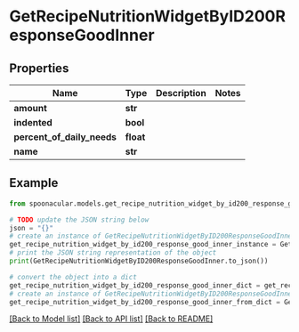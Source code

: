 # GetRecipeNutritionWidgetByID200ResponseGoodInner


## Properties

Name | Type | Description | Notes
------------ | ------------- | ------------- | -------------
**amount** | **str** |  | 
**indented** | **bool** |  | 
**percent_of_daily_needs** | **float** |  | 
**name** | **str** |  | 

## Example

```python
from spoonacular.models.get_recipe_nutrition_widget_by_id200_response_good_inner import GetRecipeNutritionWidgetByID200ResponseGoodInner

# TODO update the JSON string below
json = "{}"
# create an instance of GetRecipeNutritionWidgetByID200ResponseGoodInner from a JSON string
get_recipe_nutrition_widget_by_id200_response_good_inner_instance = GetRecipeNutritionWidgetByID200ResponseGoodInner.from_json(json)
# print the JSON string representation of the object
print(GetRecipeNutritionWidgetByID200ResponseGoodInner.to_json())

# convert the object into a dict
get_recipe_nutrition_widget_by_id200_response_good_inner_dict = get_recipe_nutrition_widget_by_id200_response_good_inner_instance.to_dict()
# create an instance of GetRecipeNutritionWidgetByID200ResponseGoodInner from a dict
get_recipe_nutrition_widget_by_id200_response_good_inner_from_dict = GetRecipeNutritionWidgetByID200ResponseGoodInner.from_dict(get_recipe_nutrition_widget_by_id200_response_good_inner_dict)
```
[[Back to Model list]](../README.md#documentation-for-models) [[Back to API list]](../README.md#documentation-for-api-endpoints) [[Back to README]](../README.md)


